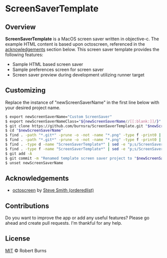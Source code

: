 # ScreenSaverTemplate

## Overview

**ScreenSaverTemplate** is a MacOS screen saver written in objective-c.  The example HTML content is based upon octoscreen, referenced in the [acknowledgements](#acknowledgements) section below.  This screen saver template provides the following features:

- Sample HTML based screen saver
- Sample preferences screen for screen saver
- Screen saver preview during development utilizing runner target

## Customizing

Replace the instance of "newScreenSaverName" in the first line below with your desired project name.

```sh
$ export newScreenSaverName="Custom ScreenSaver"
$ export newScreenSaverNameClass="${newScreenSaverName//[[:blank:]]/}"
$ git clone https://github.com/burnsra/ScreenSaverTemplate.git "$newScreenSaverName"
$ cd "$newScreenSaverName"
$ find . -path "*.git*" -prune -o -not -name "*.png" -type f -print0 | xargs -0 sed -i "" "s/ScreenSaverTemplate/$newScreenSaverNameClass/g"
$ find . -path "*.git*" -prune -o -not -name "*.png" -type f -print0 | xargs -0 sed -i "" "s/ScreenSaver Template/$newScreenSaverName/g"
$ find . -type d -name "ScreenSaverTemplate*" | sed -e "p;s/ScreenSaverTemplate/$newScreenSaverNameClass/g" | xargs -n2 git mv
$ find . -type f -name "ScreenSaverTemplate*" | sed -e "p;s/ScreenSaverTemplate/$newScreenSaverNameClass/g" | xargs -n2 git mv
$ git add -A
$ git commit -m "Renamed template screen saver project to "$newScreenSaverName
$ unset newScreenSaverName
```

## Acknowledgements

- [octoscreen](https://github.com/orderedlist/octoscreen/) by [Steve Smith (orderedlist)](steve@github.com)

## Contributions

Do you want to improve the app or add any useful features? Please go ahead and create pull requests. I'm thankful for any help.

## License

[MIT](https://github.com/burnsra/ScreenSaverTemplate/blob/master/LICENSE) © Robert Burns
